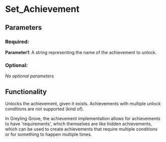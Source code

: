 # Set_Achievement

## Parameters

### Required:

**Parameter1**: A string representing the name of the achievement to unlock.

### Optional:

*No optional parameters*

## Functionality

Unlocks the achievement, given it exists. Achievements with multiple unlock conditions are not supported (kind of).

In Greyling Grove, the achievement implementation allows for achievements to have 'requirements', which themselves are like hidden achievements, which can be used to create achievements that require multiple conditions or for something to happen multiple times.